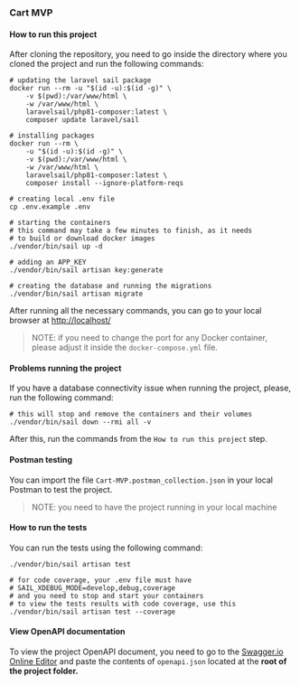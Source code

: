 ### Cart MVP

#### How to run this project

After cloning the repository, you need to go inside the directory where
you cloned the project and run the following commands:

```shell
# updating the laravel sail package
docker run --rm -u "$(id -u):$(id -g)" \
    -v $(pwd):/var/www/html \
    -w /var/www/html \
    laravelsail/php81-composer:latest \
    composer update laravel/sail

# installing packages
docker run --rm \
    -u "$(id -u):$(id -g)" \
    -v $(pwd):/var/www/html \
    -w /var/www/html \
    laravelsail/php81-composer:latest \
    composer install --ignore-platform-reqs

# creating local .env file
cp .env.example .env

# starting the containers
# this command may take a few minutes to finish, as it needs
# to build or download docker images
./vendor/bin/sail up -d

# adding an APP_KEY
./vendor/bin/sail artisan key:generate

# creating the database and running the migrations
./vendor/bin/sail artisan migrate
```

After running all the necessary commands, you can go to your
local browser at [http://localhost/](http://localhost/)

> NOTE: if you need to change the port for any Docker container, please
> adjust it inside the `docker-compose.yml` file.

#### Problems running the project

If you have a database connectivity issue when running the project,
please, run the following command:

```shell
# this will stop and remove the containers and their volumes
./vendor/bin/sail down --rmi all -v
```

After this, run the commands from the `How to run this project` step.

#### Postman testing

You can import the file `Cart-MVP.postman_collection.json` in your 
local Postman to test the project.

> NOTE: you need to have the project running in your local machine

#### How to run the tests

You can run the tests using the following command:

```shell
./vendor/bin/sail artisan test

# for code coverage, your .env file must have
# SAIL_XDEBUG_MODE=develop,debug,coverage
# and you need to stop and start your containers
# to view the tests results with code coverage, use this
./vendor/bin/sail artisan test --coverage
```

#### View OpenAPI documentation

To view the project OpenAPI document, you need to go to the [Swagger.io Online Editor](https://editor.swagger.io/)
and paste the contents of `openapi.json` located at the **root of the project folder.**
